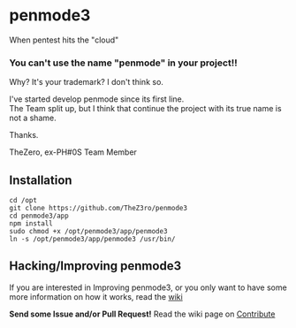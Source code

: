 # penmode3
When pentest hits the "cloud"

### You can't use the name "penmode" in your project!!
Why? It's your trademark? I don't think so.

I've started develop penmode since its first line.<br/>
The Team split up, but I think that continue the project with its true name is not a shame.

Thanks.

TheZero, ex-PH#0S Team Member

## Installation

```shell
cd /opt
git clone https://github.com/TheZ3ro/penmode3
cd penmode3/app
npm install
sudo chmod +x /opt/penmode3/app/penmode3
ln -s /opt/penmode3/app/penmode3 /usr/bin/
```

## Hacking/Improving penmode3
If you are interested in Improving penmode3, or you only want to have
some more information on how it works, read the [wiki](https://github.com/TheZ3ro/penmode3/wiki/)

**Send some Issue and/or Pull Request!**
Read the wiki page on [Contribute](https://github.com/TheZ3ro/penmode3/wiki/Contribute)
